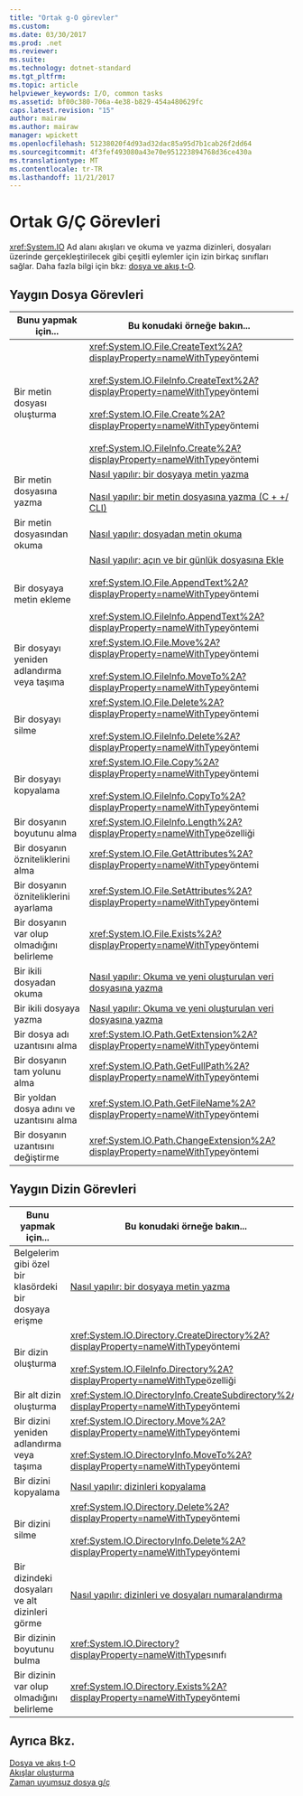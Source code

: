 ```yaml
---
title: "Ortak g-O görevler"
ms.custom: 
ms.date: 03/30/2017
ms.prod: .net
ms.reviewer: 
ms.suite: 
ms.technology: dotnet-standard
ms.tgt_pltfrm: 
ms.topic: article
helpviewer_keywords: I/O, common tasks
ms.assetid: bf00c380-706a-4e38-b829-454a480629fc
caps.latest.revision: "15"
author: mairaw
ms.author: mairaw
manager: wpickett
ms.openlocfilehash: 51238020f4d93ad32dac85a95d7b1cab26f2dd64
ms.sourcegitcommit: 4f3fef493080a43e70e951223894768d36ce430a
ms.translationtype: MT
ms.contentlocale: tr-TR
ms.lasthandoff: 11/21/2017
---
```

# <a name="common-io-tasks"></a>Ortak G/Ç Görevleri
<xref:System.IO> Ad alanı akışları ve okuma ve yazma dizinleri, dosyaları üzerinde gerçekleştirilecek gibi çeşitli eylemler için izin birkaç sınıfları sağlar. Daha fazla bilgi için bkz: [dosya ve akış t-O](../../../docs/standard/io/index.md).  
  
## <a name="common-file-tasks"></a>Yaygın Dosya Görevleri  
  
|Bunu yapmak için...|Bu konudaki örneğe bakın...|  
|-------------------|--------------------------------------|  
|Bir metin dosyası oluşturma|<xref:System.IO.File.CreateText%2A?displayProperty=nameWithType>yöntemi<br /><br /> <xref:System.IO.FileInfo.CreateText%2A?displayProperty=nameWithType>yöntemi<br /><br /> <xref:System.IO.File.Create%2A?displayProperty=nameWithType>yöntemi<br /><br /> <xref:System.IO.FileInfo.Create%2A?displayProperty=nameWithType>yöntemi|  
|Bir metin dosyasına yazma|[Nasıl yapılır: bir dosyaya metin yazma](../../../docs/standard/io/how-to-write-text-to-a-file.md)<br /><br /> [Nasıl yapılır: bir metin dosyasına yazma (C + +/ CLI)](/cpp/dotnet/how-to-write-a-text-file-cpp-cli)|  
|Bir metin dosyasından okuma|[Nasıl yapılır: dosyadan metin okuma](../../../docs/standard/io/how-to-read-text-from-a-file.md)|  
|Bir dosyaya metin ekleme|[Nasıl yapılır: açın ve bir günlük dosyasına Ekle](../../../docs/standard/io/how-to-open-and-append-to-a-log-file.md)<br /><br /> <xref:System.IO.File.AppendText%2A?displayProperty=nameWithType>yöntemi<br /><br /> <xref:System.IO.FileInfo.AppendText%2A?displayProperty=nameWithType>yöntemi|  
|Bir dosyayı yeniden adlandırma veya taşıma|<xref:System.IO.File.Move%2A?displayProperty=nameWithType>yöntemi<br /><br /> <xref:System.IO.FileInfo.MoveTo%2A?displayProperty=nameWithType>yöntemi|  
|Bir dosyayı silme|<xref:System.IO.File.Delete%2A?displayProperty=nameWithType>yöntemi<br /><br /> <xref:System.IO.FileInfo.Delete%2A?displayProperty=nameWithType>yöntemi|  
|Bir dosyayı kopyalama|<xref:System.IO.File.Copy%2A?displayProperty=nameWithType>yöntemi<br /><br /> <xref:System.IO.FileInfo.CopyTo%2A?displayProperty=nameWithType>yöntemi|  
|Bir dosyanın boyutunu alma|<xref:System.IO.FileInfo.Length%2A?displayProperty=nameWithType>özelliği|  
|Bir dosyanın özniteliklerini alma|<xref:System.IO.File.GetAttributes%2A?displayProperty=nameWithType>yöntemi|  
|Bir dosyanın özniteliklerini ayarlama|<xref:System.IO.File.SetAttributes%2A?displayProperty=nameWithType>yöntemi|  
|Bir dosyanın var olup olmadığını belirleme|<xref:System.IO.File.Exists%2A?displayProperty=nameWithType>yöntemi|  
|Bir ikili dosyadan okuma|[Nasıl yapılır: Okuma ve yeni oluşturulan veri dosyasına yazma](../../../docs/standard/io/how-to-read-and-write-to-a-newly-created-data-file.md)|  
|Bir ikili dosyaya yazma|[Nasıl yapılır: Okuma ve yeni oluşturulan veri dosyasına yazma](../../../docs/standard/io/how-to-read-and-write-to-a-newly-created-data-file.md)|  
|Bir dosya adı uzantısını alma|<xref:System.IO.Path.GetExtension%2A?displayProperty=nameWithType>yöntemi|  
|Bir dosyanın tam yolunu alma|<xref:System.IO.Path.GetFullPath%2A?displayProperty=nameWithType>yöntemi|  
|Bir yoldan dosya adını ve uzantısını alma|<xref:System.IO.Path.GetFileName%2A?displayProperty=nameWithType>yöntemi|  
|Bir dosyanın uzantısını değiştirme|<xref:System.IO.Path.ChangeExtension%2A?displayProperty=nameWithType>yöntemi|  
  
## <a name="common-directory-tasks"></a>Yaygın Dizin Görevleri  
  
|Bunu yapmak için...|Bu konudaki örneğe bakın...|  
|-------------------|--------------------------------------|  
|Belgelerim gibi özel bir klasördeki bir dosyaya erişme|[Nasıl yapılır: bir dosyaya metin yazma](../../../docs/standard/io/how-to-write-text-to-a-file.md)|  
|Bir dizin oluşturma|<xref:System.IO.Directory.CreateDirectory%2A?displayProperty=nameWithType>yöntemi<br /><br /> <xref:System.IO.FileInfo.Directory%2A?displayProperty=nameWithType>özelliği|  
|Bir alt dizin oluşturma|<xref:System.IO.DirectoryInfo.CreateSubdirectory%2A?displayProperty=nameWithType>yöntemi|  
|Bir dizini yeniden adlandırma veya taşıma|<xref:System.IO.Directory.Move%2A?displayProperty=nameWithType>yöntemi<br /><br /> <xref:System.IO.DirectoryInfo.MoveTo%2A?displayProperty=nameWithType>yöntemi|  
|Bir dizini kopyalama|[Nasıl yapılır: dizinleri kopyalama](../../../docs/standard/io/how-to-copy-directories.md)|  
|Bir dizini silme|<xref:System.IO.Directory.Delete%2A?displayProperty=nameWithType>yöntemi<br /><br /> <xref:System.IO.DirectoryInfo.Delete%2A?displayProperty=nameWithType>yöntemi|  
|Bir dizindeki dosyaları ve alt dizinleri görme|[Nasıl yapılır: dizinleri ve dosyaları numaralandırma](../../../docs/standard/io/how-to-enumerate-directories-and-files.md)|  
|Bir dizinin boyutunu bulma|<xref:System.IO.Directory?displayProperty=nameWithType>sınıfı|  
|Bir dizinin var olup olmadığını belirleme|<xref:System.IO.Directory.Exists%2A?displayProperty=nameWithType>yöntemi|  
  
## <a name="see-also"></a>Ayrıca Bkz.  
 [Dosya ve akış t-O](../../../docs/standard/io/index.md)  
 [Akışlar oluşturma](../../../docs/standard/io/composing-streams.md)  
 [Zaman uyumsuz dosya g/ç](../../../docs/standard/io/asynchronous-file-i-o.md)
